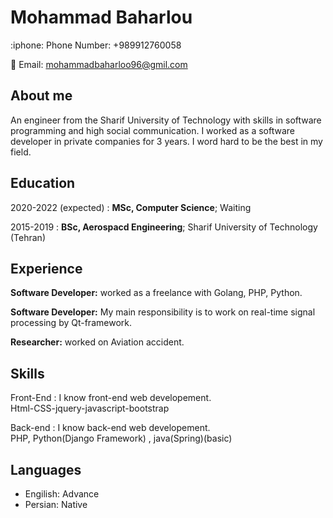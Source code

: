 Mohammad Baharlou
============
<p align=left>
:iphone: Phone Number: +989912760058  <br>

:email: Email: mohammadbaharloo96@gmil.com 
</p>

About me
---------
An engineer from the Sharif University of Technology with skills in software programming and high social communication.
I worked as a software developer in private companies for 3 years. I word hard to be the best in my field.



Education
---------

2020-2022 (expected)
:   **MSc, Computer Science**; Waiting

   

2015-2019
:   **BSc, Aerospacd Engineering**; Sharif University of
    Technology (Tehran)


Experience
----------
**Software Developer:**
worked as a freelance with Golang, PHP, Python.

**Software Developer:**
My main responsibility is to work on real-time signal processing by Qt-framework.

**Researcher:**
worked on Aviation accident.

Skills
--------------------

Front-End 
:   I know front-end web developement.<br>
Html-CSS-jquery-javascript-bootstrap 

Back-end
:   I know back-end web developement. <br>
PHP, Python(Django Framework) , java(Spring)(basic)


[ref]: https://github.com/iimohammad

Languages
----------------------------------------

* Engilish: Advance
* Persian: Native
     

